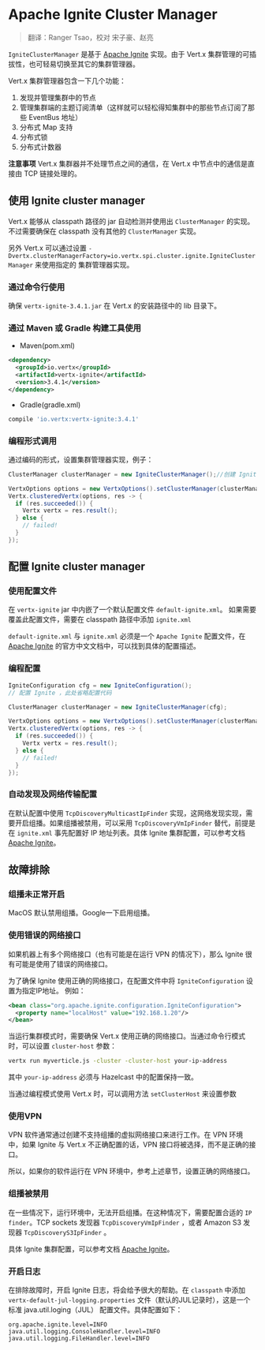 # Apache Ignite Cluster Manager

> 翻译：Ranger Tsao，校对 宋子豪、赵亮

`IgniteClusterManager` 是基于 [Apache Ignite](https://ignite.apache.org) 实现。由于 Vert.x 集群管理的可插拔性，也可轻易切换至其它的集群管理器。

Vert.x 集群管理器包含一下几个功能：

1. 发现并管理集群中的节点
2. 管理集群端的主题订阅清单（这样就可以轻松得知集群中的那些节点订阅了那些 EventBus 地址）
3. 分布式 Map 支持
4. 分布式锁
5. 分布式计数器

**注意事项**
Vert.x 集群器并不处理节点之间的通信，在 Vert.x 中节点中的通信是直接由 TCP 链接处理的。

## 使用 Ignite cluster manager

Vert.x 能够从 classpath 路径的 jar 自动检测并使用出 `ClusterManager` 的实现。不过需要确保在 classpath 没有其他的 `ClusterManager` 实现。

另外 Vert.x 可以通过设置 `-Dvertx.clusterManagerFactory=io.vertx.spi.cluster.ignite.IgniteClusterManager` 来使用指定的 集群管理器实现。

### 通过命令行使用

确保 `vertx-ignite-3.4.1.jar` 在 Vert.x 的安装路径中的 lib 目录下。

### 通过 Maven 或 Gradle 构建工具使用

- Maven(pom.xml)

```xml
<dependency>
  <groupId>io.vertx</groupId>
  <artifactId>vertx-ignite</artifactId>
  <version>3.4.1</version>
</dependency>
```

- Gradle(gradle.xml)

```groovy
compile 'io.vertx:vertx-ignite:3.4.1'
```

### 编程形式调用

通过编码的形式，设置集群管理器实现，例子：

```java
ClusterManager clusterManager = new IgniteClusterManager();//创建 Ignite 集群管理器

VertxOptions options = new VertxOptions().setClusterManager(clusterManager);//设置集群管理器实现
Vertx.clusteredVertx(options, res -> {
  if (res.succeeded()) {
    Vertx vertx = res.result();
  } else {
    // failed!
  }
});
```

## 配置 Ignite cluster manager

### 使用配置文件

在 `vertx-ignite` jar 中内嵌了一个默认配置文件 `default-ignite.xml`。
如果需要覆盖此配置文件，需要在 classpath 路径中添加 `ignite.xml`

`default-ignite.xml` 与 `ignite.xml` 必须是一个 `Apache Ignite` 配置文件，在 [Apache Ignite](https://www.zybuluo.com/liyuj/note/230739) 的官方中文文档中，可以找到具体的配置描述。

### 编程配置

```java
IgniteConfiguration cfg = new IgniteConfiguration();
// 配置 Ignite ，此处省略配置代码

ClusterManager clusterManager = new IgniteClusterManager(cfg);

VertxOptions options = new VertxOptions().setClusterManager(clusterManager);
Vertx.clusteredVertx(options, res -> {
  if (res.succeeded()) {
    Vertx vertx = res.result();
  } else {
    // failed!
  }
});
```

### 自动发现及网络传输配置

在默认配置中使用 `TcpDiscoveryMulticastIpFinder` 实现，这网络发现实现，需要开启组播。如果组播被禁用，可以采用 `TcpDiscoveryVmIpFinder` 替代，前提是在 `ignite.xml` 事先配置好 IP 地址列表。具体 Ignite 集群配置，可以参考文档 [Apache Ignite](https://www.zybuluo.com/liyuj/note/230739)。

## 故障排除

### 组播未正常开启

MacOS 默认禁用组播。Google一下启用组播。

### 使用错误的网络接口

如果机器上有多个网络接口（也有可能是在运行 VPN 的情况下），那么 Ignite 很有可能是使用了错误的网络接口。

为了确保 Ignite 使用正确的网络接口，在配置文件中将 `IgniteConfiguration` 设置为指定IP地址。 例如：

```xml
<bean class="org.apache.ignite.configuration.IgniteConfiguration">
  <property name="localHost" value="192.168.1.20"/>
</bean>
```

当运行集群模式时，需要确保 Vert.x 使用正确的网络接口。当通过命令行模式时，可以设置 `cluster-host` 参数：

```bash
vertx run myverticle.js -cluster -cluster-host your-ip-address
```

其中 `your-ip-address` 必须与 Hazelcast 中的配置保持一致。

当通过编程模式使用 Vert.x 时，可以调用方法 `setClusterHost` 来设置参数

### 使用VPN

VPN 软件通常通过创建不支持组播的虚拟网络接口来进行工作。在 VPN 环境中，如果 Ignite 与 Vert.x 不正确配置的话，VPN 接口将被选择，而不是正确的接口。

所以，如果你的软件运行在 VPN 环境中，参考上述章节，设置正确的网络接口。

### 组播被禁用

在一些情况下，运行环境中，无法开启组播。在这种情况下，需要配置合适的 `IP finder`。TCP sockets 发现器  `TcpDiscoveryVmIpFinder` ，或者 Amazon S3 发现器 `TcpDiscoveryS3IpFinder` 。

具体 Ignite 集群配置，可以参考文档 [Apache Ignite](https://www.zybuluo.com/liyuj/note/230739)。

### 开启日志

在排除故障时，开启 Ignite 日志，将会给予很大的帮助。在 `classpath` 中添加 `vertx-default-jul-logging.properties` 文件（默认的JUL记录时），这是一个标准 java.util.loging（JUL） 配置文件。具体配置如下：

```
org.apache.ignite.level=INFO
java.util.logging.ConsoleHandler.level=INFO
java.util.logging.FileHandler.level=INFO
```
